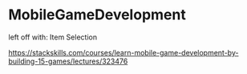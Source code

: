 # MobileGameDevelopment

left off with: Item Selection

https://stackskills.com/courses/learn-mobile-game-development-by-building-15-games/lectures/323476



